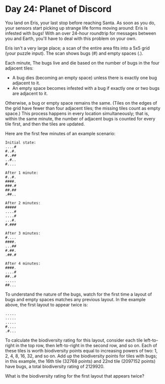 # Day 24: Planet of Discord

You land on Eris, your last stop before reaching Santa. As soon as you do, your sensors start picking up strange life forms moving around: Eris is infested with bugs! With an over 24-hour roundtrip for messages between you and Earth, you'll have to deal with this problem on your own.

Eris isn't a very large place; a scan of the entire area fits into a 5x5 grid (your puzzle input). The scan shows bugs (#) and empty spaces (.).

Each minute, The bugs live and die based on the number of bugs in the four adjacent tiles:

* A bug dies (becoming an empty space) unless there is exactly one bug adjacent to it.
* An empty space becomes infested with a bug if exactly one or two bugs are adjacent to it.

Otherwise, a bug or empty space remains the same. (Tiles on the edges of the grid have fewer than four adjacent tiles; the missing tiles count as empty space.) This process happens in every location simultaneously; that is, within the same minute, the number of adjacent bugs is counted for every tile first, and then the tiles are updated.

Here are the first few minutes of an example scenario:

```
Initial state:
....#
#..#.
#..##
..#..
#....

After 1 minute:
#..#.
####.
###.#
##.##
.##..

After 2 minutes:
#####
....#
....#
...#.
#.###

After 3 minutes:
#....
####.
...##
#.##.
.##.#

After 4 minutes:
####.
....#
##..#
.....
##...
```
To understand the nature of the bugs, watch for the first time a layout of bugs and empty spaces matches any previous layout. In the example above, the first layout to appear twice is:
```
.....
.....
.....
#....
.#...
```
To calculate the biodiversity rating for this layout, consider each tile left-to-right in the top row, then left-to-right in the second row, and so on. Each of these tiles is worth biodiversity points equal to increasing powers of two: 1, 2, 4, 8, 16, 32, and so on. Add up the biodiversity points for tiles with bugs; in this example, the 16th tile (32768 points) and 22nd tile (2097152 points) have bugs, a total biodiversity rating of 2129920.

What is the biodiversity rating for the first layout that appears twice?
